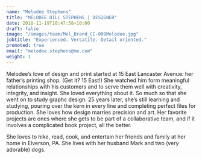 ```yaml
---
name: "Melodee Stephens"
title: "MELODEE DILL STEPHENS | DESIGNER"
date: 2018-11-19T10:47:58+10:00
draft: false
image: "/images/team/Mel_Brand_CC-009Melodee.jpg"
jobtitle: "Experienced. Versatile. Detail oriented."
promoted: true
email: "melodee.stephens@me.com"
weight: 1
---
```


Melodee’s love of design and print started at 15 East Lancaster Avenue: her father’s printing shop. (Get it? 15 East!) She watched him form meaningful relationships with his customers and to serve them well with creativity, integrity, and insight. She loved everything about it. So much so that she went on to study graphc design. 25 years later, she’s still learning and studying, pouring over the kern in every line and completing perfect files for production. She loves how design marries precision and art. Her favorite projects are ones where she gets to be part of a collaborative team, and if it involves a complicated book project, all the&nbsp;better.

She loves to hike, read, cook, and entertain her friends and family at her home in Elverson, PA. She lives with her husband Mark and two (very adorable)&nbsp;dogs.

